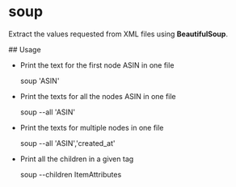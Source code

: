 # soup

Extract the values requested from XML files using **BeautifulSoup**.


## Usage

- Print the text for the first node ASIN in one file

    soup 'ASIN' <file>

- Print the texts for all the nodes ASIN in one file

    soup --all 'ASIN' <file>

- Print the texts for multiple nodes in one file

    soup --all 'ASIN','created_at' <file>

- Print all the children in a given tag

    soup --children ItemAttributes <file>
